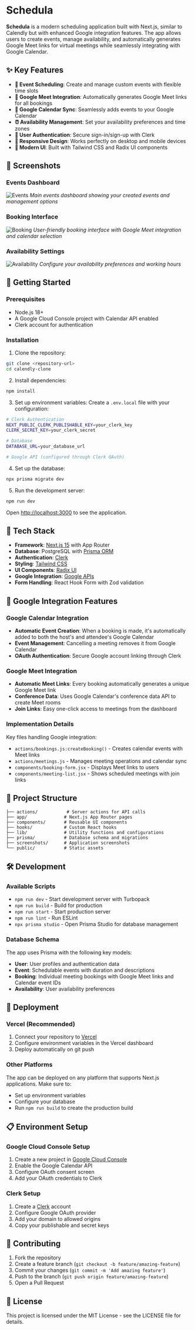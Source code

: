 # Schedula

**Schedula** is a modern scheduling application built with Next.js, similar to Calendly but with enhanced Google integration features. The app allows users to create events, manage availability, and automatically generates Google Meet links for virtual meetings while seamlessly integrating with Google Calendar.

## ✨ Key Features

- **📅 Event Scheduling**: Create and manage custom events with flexible time slots
- **🔗 Google Meet Integration**: Automatically generates Google Meet links for all bookings
- **📆 Google Calendar Sync**: Seamlessly adds events to your Google Calendar
- **⏰ Availability Management**: Set your availability preferences and time zones
- **👤 User Authentication**: Secure sign-in/sign-up with Clerk
- **📱 Responsive Design**: Works perfectly on desktop and mobile devices
- **🎨 Modern UI**: Built with Tailwind CSS and Radix UI components

## 📸 Screenshots

### Events Dashboard
![Events](./screenshots/events.png)
*Main events dashboard showing your created events and management options*

### Booking Interface
![Booking](./screenshots/booking.png)
*User-friendly booking interface with Google Meet integration and calendar selection*

### Availability Settings
![Availability](./screenshots/availability.png)
*Configure your availability preferences and working hours*

## 🚀 Getting Started

### Prerequisites

- Node.js 18+ 
- A Google Cloud Console project with Calendar API enabled
- Clerk account for authentication

### Installation

1. Clone the repository:
```bash
git clone <repository-url>
cd calendly-clone
```

2. Install dependencies:
```bash
npm install
```

3. Set up environment variables:
Create a `.env.local` file with your configuration:
```bash
# Clerk Authentication
NEXT_PUBLIC_CLERK_PUBLISHABLE_KEY=your_clerk_key
CLERK_SECRET_KEY=your_clerk_secret

# Database
DATABASE_URL=your_database_url

# Google API (configured through Clerk OAuth)
```

4. Set up the database:
```bash
npx prisma migrate dev
```

5. Run the development server:
```bash
npm run dev
```

Open [http://localhost:3000](http://localhost:3000) to see the application.

## 🔧 Tech Stack

- **Framework**: [Next.js 15](https://nextjs.org) with App Router
- **Database**: PostgreSQL with [Prisma ORM](https://prisma.io)
- **Authentication**: [Clerk](https://clerk.com)
- **Styling**: [Tailwind CSS](https://tailwindcss.com)
- **UI Components**: [Radix UI](https://radix-ui.com)
- **Google Integration**: [Google APIs](https://github.com/googleapis/google-api-nodejs-client)
- **Form Handling**: React Hook Form with Zod validation

## 🎯 Google Integration Features

### Google Calendar Integration
- **Automatic Event Creation**: When a booking is made, it's automatically added to both the host's and attendee's Google Calendar
- **Event Management**: Cancelling a meeting removes it from Google Calendar
- **OAuth Authentication**: Secure Google account linking through Clerk

### Google Meet Integration  
- **Automatic Meet Links**: Every booking automatically generates a unique Google Meet link
- **Conference Data**: Uses Google Calendar's conference data API to create Meet rooms
- **Join Links**: Easy one-click access to meetings from the dashboard

### Implementation Details
Key files handling Google integration:
- `actions/bookings.js:createBooking()` - Creates calendar events with Meet links
- `actions/meetings.js` - Manages meeting operations and calendar sync
- `components/booking-form.jsx` - Displays Meet links to users
- `components/meeting-list.jsx` - Shows scheduled meetings with join links

## 📁 Project Structure

```
├── actions/           # Server actions for API calls
├── app/              # Next.js App Router pages
├── components/       # Reusable UI components
├── hooks/            # Custom React hooks
├── lib/              # Utility functions and configurations
├── prisma/           # Database schema and migrations
├── screenshots/      # Application screenshots
└── public/           # Static assets
```

## 🛠 Development

### Available Scripts

- `npm run dev` - Start development server with Turbopack
- `npm run build` - Build for production
- `npm run start` - Start production server
- `npm run lint` - Run ESLint
- `npx prisma studio` - Open Prisma Studio for database management

### Database Schema

The app uses Prisma with the following key models:
- **User**: User profiles and authentication data
- **Event**: Schedulable events with duration and descriptions
- **Booking**: Individual meeting bookings with Google Meet links and Calendar event IDs
- **Availability**: User availability preferences

## 🚀 Deployment

### Vercel (Recommended)

1. Connect your repository to [Vercel](https://vercel.com)
2. Configure environment variables in the Vercel dashboard
3. Deploy automatically on git push

### Other Platforms

The app can be deployed on any platform that supports Next.js applications. Make sure to:
- Set up environment variables
- Configure your database
- Run `npm run build` to create the production build

## 📋 Environment Setup

### Google Cloud Console Setup

1. Create a new project in [Google Cloud Console](https://console.cloud.google.com)
2. Enable the Google Calendar API
3. Configure OAuth consent screen
4. Add your OAuth credentials to Clerk

### Clerk Setup

1. Create a [Clerk](https://clerk.com) account
2. Configure Google OAuth provider
3. Add your domain to allowed origins
4. Copy your publishable and secret keys

## 🤝 Contributing

1. Fork the repository
2. Create a feature branch (`git checkout -b feature/amazing-feature`)
3. Commit your changes (`git commit -m 'Add amazing feature'`)
4. Push to the branch (`git push origin feature/amazing-feature`)
5. Open a Pull Request

## 📄 License

This project is licensed under the MIT License - see the LICENSE file for details.
